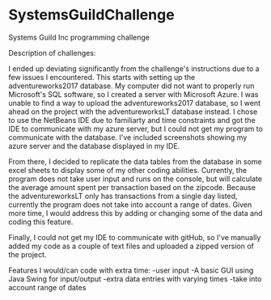 # SystemsGuildChallenge
Systems Guild Inc programming challenge

Description of challenges:

I ended up deviating significantly from the challenge's instructions due to a few issues I encountered. This starts with setting up the adventureworks2017 database. My computer did not want to properly run Microsoft's SQL software, so I created a server with Microsoft Azure. I was unable to find a way to upload the adventureworks2017 database, so I went ahead on the project with the adventureworksLT database instead. I chose to use the NetBeans IDE due to familiarty and time constraints and got the IDE to communicate with my azure server, but I could not get my program to communicate with the database. I've included screenshots showing my azure server and the database displayed in my IDE.

From there, I decided to replicate the data tables from the database in some excel sheets to display some of my other coding abilities. Currently, the program does not take user input and runs on the console, but will calculate the average amount spent per transaction based on the zipcode. Because the adventureworksLT only has transactions from a single day listed, currently the program does not take into account a range of dates. Given more time, I would address this by adding or changing some of the data and coding this feature.

Finally, I could not get my IDE to communicate with gitHub, so I've manually added my code as a couple of text files and uploaded a zipped version of the project. 

Features I would/can code with extra time:
-user input
-A basic GUI using Java Swing for input/output
-extra data entries with varying times
-take into account range of dates
